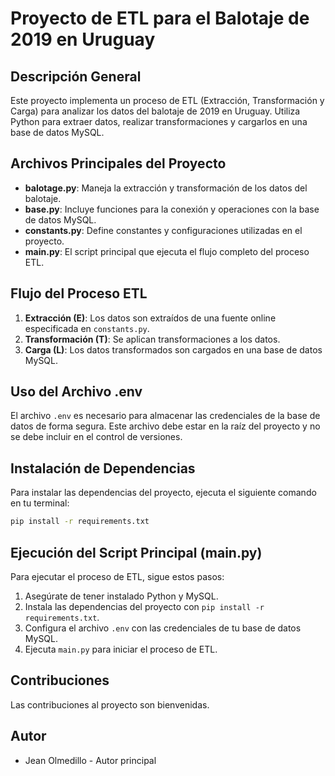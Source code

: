 # Proyecto de ETL para el Balotaje de 2019 en Uruguay

## Descripción General
Este proyecto implementa un proceso de ETL (Extracción, Transformación y Carga) para analizar los datos del balotaje de 2019 en Uruguay. Utiliza Python para extraer datos, realizar transformaciones y cargarlos en una base de datos MySQL.

## Archivos Principales del Proyecto
- **balotage.py**: Maneja la extracción y transformación de los datos del balotaje.
- **base.py**: Incluye funciones para la conexión y operaciones con la base de datos MySQL.
- **constants.py**: Define constantes y configuraciones utilizadas en el proyecto.
- **main.py**: El script principal que ejecuta el flujo completo del proceso ETL.

## Flujo del Proceso ETL
1. **Extracción (E)**: Los datos son extraídos de una fuente online especificada en `constants.py`.
2. **Transformación (T)**: Se aplican transformaciones a los datos.
3. **Carga (L)**: Los datos transformados son cargados en una base de datos MySQL.

## Uso del Archivo .env
El archivo `.env` es necesario para almacenar las credenciales de la base de datos de forma segura. Este archivo debe estar en la raíz del proyecto y no se debe incluir en el control de versiones.

## Instalación de Dependencias
Para instalar las dependencias del proyecto, ejecuta el siguiente comando en tu terminal:

```bash
pip install -r requirements.txt
```
## Ejecución del Script Principal (main.py)
Para ejecutar el proceso de ETL, sigue estos pasos:
1. Asegúrate de tener instalado Python y MySQL.
2. Instala las dependencias del proyecto con `pip install -r requirements.txt`.
3. Configura el archivo `.env` con las credenciales de tu base de datos MySQL.
4. Ejecuta `main.py` para iniciar el proceso de ETL.

## Contribuciones
Las contribuciones al proyecto son bienvenidas. 


## Autor
- Jean Olmedillo - Autor principal

